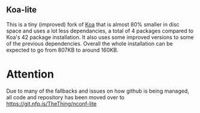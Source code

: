 ## Koa-lite

  This is a tiny (improved) fork of [Koa](https://github.com/koajs/koa) that is almost 80% smaller in disc space and uses a lot less dependancies, a total of 4 packages compared to Koa's 42 package installation. It also uses some improved versions to some of the previous dependencies. Overall the whole installation can be expected to go from 807KB to around 160KB.
# Attention

Due to many of the fallbacks and issues on how github is being managed, all code and repository has been moved over to https://git.nfp.is/TheThing/nconf-lite
